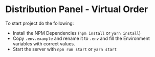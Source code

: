 # Distribution Panel - Virtual Order

To start project do the following:

- Install the NPM Dependencies (`npm install` or `yarn install`)
- Copy `.env.example` and rename it to `.env` and fill the Environment variables with correct values.
- Start the server with `npm run start` or `yarn start`
